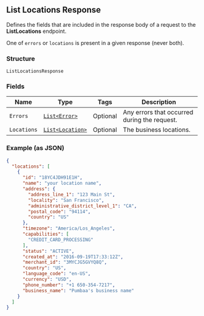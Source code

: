 ## List Locations Response

Defines the fields that are included in the response body of
a request to the __ListLocations__ endpoint.

One of `errors` or `locations` is present in a given response (never both).

### Structure

`ListLocationsResponse`

### Fields

| Name | Type | Tags | Description |
|  --- | --- | --- | --- |
| `Errors` | [`List<Error>`](/doc/models/error.md) | Optional | Any errors that occurred during the request. |
| `Locations` | [`List<Location>`](/doc/models/location.md) | Optional | The business locations. |

### Example (as JSON)

```json
{
  "locations": [
    {
      "id": "18YC4JDH91E1H",
      "name": "your location name",
      "address": {
        "address_line_1": "123 Main St",
        "locality": "San Francisco",
        "administrative_district_level_1": "CA",
        "postal_code": "94114",
        "country": "US"
      },
      "timezone": "America/Los_Angeles",
      "capabilities": [
        "CREDIT_CARD_PROCESSING"
      ],
      "status": "ACTIVE",
      "created_at": "2016-09-19T17:33:12Z",
      "merchant_id": "3MYCJG5GVYQ8Q",
      "country": "US",
      "language_code": "en-US",
      "currency": "USD",
      "phone_number": "+1 650-354-7217",
      "business_name": "Pumbaa's business name"
    }
  ]
}
```

